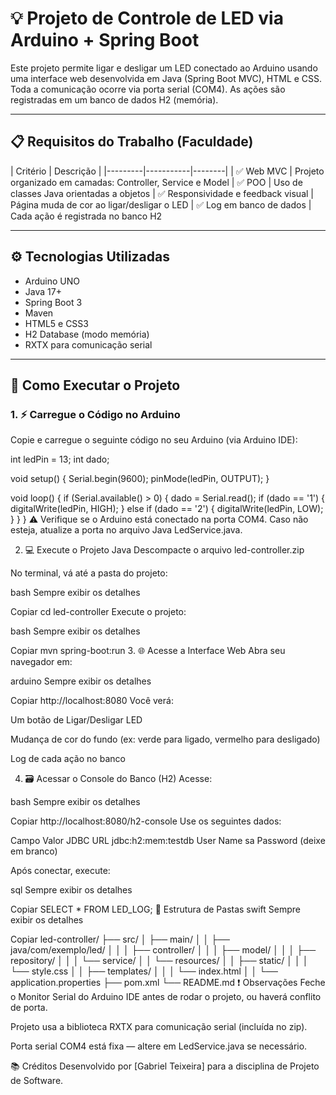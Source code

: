 # 💡 Projeto de Controle de LED via Arduino + Spring Boot

Este projeto permite ligar e desligar um LED conectado ao Arduino usando uma interface web desenvolvida em Java (Spring Boot MVC), HTML e CSS. Toda a comunicação ocorre via porta serial (COM4). As ações são registradas em um banco de dados H2 (memória).

---

## 📋 Requisitos do Trabalho (Faculdade)

| Critério | Descrição |
|---------|-----------|--------|
| ✅ Web MVC | Projeto organizado em camadas: Controller, Service e Model
| ✅ POO | Uso de classes Java orientadas a objetos
| ✅ Responsividade e feedback visual | Página muda de cor ao ligar/desligar o LED
| ✅ Log em banco de dados | Cada ação é registrada no banco H2

---

## ⚙️ Tecnologias Utilizadas

- Arduino UNO
- Java 17+
- Spring Boot 3
- Maven
- HTML5 e CSS3
- H2 Database (modo memória)
- RXTX para comunicação serial

---

## 🚀 Como Executar o Projeto

### 1. ⚡ Carregue o Código no Arduino

Copie e carregue o seguinte código no seu Arduino (via Arduino IDE):


int ledPin = 13;
int dado;

void setup() {
  Serial.begin(9600);
  pinMode(ledPin, OUTPUT);
}

void loop() {
  if (Serial.available() > 0) {
    dado = Serial.read();
    if (dado == '1') {
      digitalWrite(ledPin, HIGH);
    } else if (dado == '2') {
      digitalWrite(ledPin, LOW);
    }
  }
}
⚠️ Verifique se o Arduino está conectado na porta COM4. Caso não esteja, atualize a porta no arquivo Java LedService.java.

2. 💻 Execute o Projeto Java
Descompacte o arquivo led-controller.zip

No terminal, vá até a pasta do projeto:

bash
Sempre exibir os detalhes

Copiar
cd led-controller
Execute o projeto:

bash
Sempre exibir os detalhes

Copiar
mvn spring-boot:run
3. 🌐 Acesse a Interface Web
Abra seu navegador em:

arduino
Sempre exibir os detalhes

Copiar
http://localhost:8080
Você verá:

Um botão de Ligar/Desligar LED

Mudança de cor do fundo (ex: verde para ligado, vermelho para desligado)

Log de cada ação no banco

4. 🗃️ Acessar o Console do Banco (H2)
Acesse:

bash
Sempre exibir os detalhes

Copiar
http://localhost:8080/h2-console
Use os seguintes dados:

Campo	Valor
JDBC URL	jdbc:h2:mem:testdb
User Name	sa
Password	(deixe em branco)

Após conectar, execute:

sql
Sempre exibir os detalhes

Copiar
SELECT * FROM LED_LOG;
🧱 Estrutura de Pastas
swift
Sempre exibir os detalhes

Copiar
led-controller/
├── src/
│   ├── main/
│   │   ├── java/com/exemplo/led/
│   │   │   ├── controller/
│   │   │   ├── model/
│   │   │   ├── repository/
│   │   │   └── service/
│   │   └── resources/
│   │       ├── static/
│   │       │   └── style.css
│   │       ├── templates/
│   │       │   └── index.html
│   │       └── application.properties
├── pom.xml
└── README.md
❗ Observações
Feche o Monitor Serial do Arduino IDE antes de rodar o projeto, ou haverá conflito de porta.

Projeto usa a biblioteca RXTX para comunicação serial (incluída no zip).

Porta serial COM4 está fixa — altere em LedService.java se necessário.

📚 Créditos
Desenvolvido por [Gabriel Teixeira] para a disciplina de Projeto de Software.
